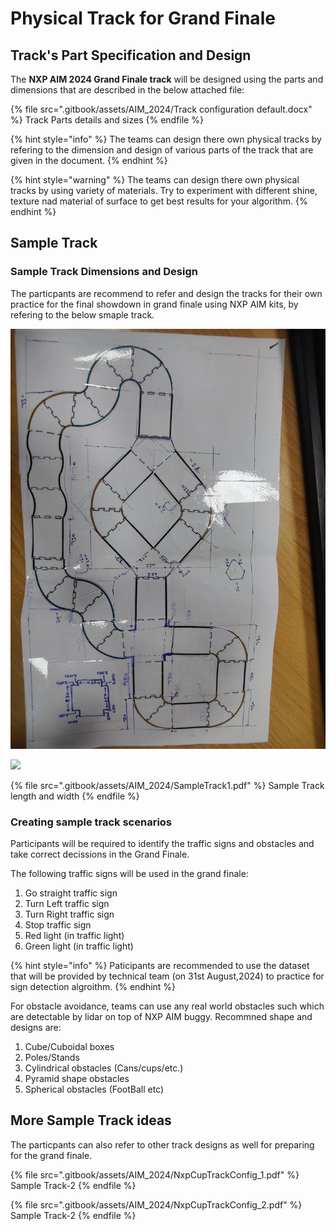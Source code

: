 # Physical Track for Grand Finale

## Track's Part Specification and Design
The **NXP AIM 2024 Grand Finale track** will be designed using the parts and dimensions that are described in the below attached file:

{% file src=".gitbook/assets/AIM_2024/Track configuration default.docx" %}
Track Parts details and sizes
{% endfile %}

{% hint style="info" %}
The teams can design there own physical tracks by refering to the dimension and design of various parts of the track that are given in the document.
{% endhint %}

{% hint style="warning" %}
The teams can design there own physical tracks by using variety of materials. Try to experiment with different shine, texture nad material of surface to get best results for your algorithm.
{% endhint %}

## Sample Track 

### Sample Track Dimensions and Design 

The particpants are recommend to refer and design the tracks for their own practice for the final showdown in grand finale using NXP AIM kits, by refering to the below smaple track. 

![](<.gitbook/assets/AIM_2024/sampletrack.jfif>)

![](<.gitbook/assets/AIM_2024/.gitbook/assets/AIM_2024/SampleTrack1_dim.png>)

{% file src=".gitbook/assets/AIM_2024/SampleTrack1.pdf" %}
Sample Track length and width
{% endfile %}

### Creating sample track scenarios

Participants will be required to identify the traffic signs and obstacles and take correct decissions in the Grand Finale. 

The following traffic signs will be used in the grand finale:
1. Go straight traffic sign
2. Turn Left traffic sign
3. Turn Right traffic sign
4. Stop traffic sign
5. Red light (in traffic light)
6. Green light (in traffic light)

{% hint style="info" %}
Paticipants are recommended to use the dataset that will be provided by technical team (on 31st August,2024) to practice for sign detection algroithm.
{% endhint %}

For obstacle avoidance, teams can use any real world obstacles such which are detectable by lidar on top of NXP AIM buggy. Recommned shape and designs are:
1. Cube/Cuboidal boxes
2. Poles/Stands
3. Cylindrical obstacles (Cans/cups/etc.)
4. Pyramid shape obstacles
5. Spherical obstacles (FootBall etc)

## More Sample Track ideas

The particpants can also refer to other track designs as well for preparing for the grand finale. 

{% file src=".gitbook/assets/AIM_2024/NxpCupTrackConfig_1.pdf" %}
Sample Track-2
{% endfile %}

{% file src=".gitbook/assets/AIM_2024/NxpCupTrackConfig_2.pdf" %}
Sample Track-2
{% endfile %}
